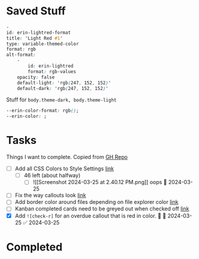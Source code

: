 # Saved Stuff
```css
-
id: erin-lightred-format
title: 'Light Red #1'
type: variable-themed-color
format: rgb
alt-format:
	-
		id: erin-lightred
		format: rgb-values
	opacity: false
	default-light: 'rgb(247, 152, 152)'
	default-dark: 'rgb(247, 152, 152)'
```
Stuff for `body.theme-dark, body.theme-light`
```css
--erin-color-format: rgb();
--erin-color: ;
```
# Tasks
Things I want to complete. Copied from [GH Repo](https://github.com/users/DudeThatsErin/projects/2)
- [ ] Add all CSS Colors to Style Settings [link](https://github.com/DudeThatsErin/Moonstone/issues/3)
	- [ ] 46 left (about halfway)
		- [ ] ![[Screenshot 2024-03-25 at 2.40.12 PM.png]] oops 📅 2024-03-25 
- [ ] Fix the way callouts look [link](https://github.com/DudeThatsErin/Moonstone/issues/1)
- [ ] Add border color around files depending on file explorer color [link](https://github.com/DudeThatsErin/Moonstone/issues/2)
- [ ] Kanban completed cards need to be greyed out when checked off [link](https://github.com/DudeThatsErin/Moonstone/issues/4)
- [x] Add `![check-r]` for an overdue callout that is red in color. 🔽 📅 2024-03-25 ✅ 2024-03-25

# Completed